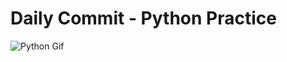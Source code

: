 # Daily Commit - Python Practice
![Python Gif](https://i.pinimg.com/originals/ca/00/60/ca0060f3414e6e20b75983acddafad53.gif)
